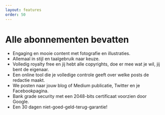 ```yaml
---
layout: features
order: 50
---
```


# Alle abonnementen bevatten

- Engaging en mooie content met fotografie en illustraties.
- Allemaal in stijl en taalgebruik naar keuze.
- Volledig royalty free en jij hebt alle copyrights, doe er mee wat je wil, jij bent de eigenaar.
- Een online tool die je volledige controle geeft over welke posts de redactie maakt.
- We posten naar jouw blog of Medium publicatie, Twitter en je Facebookpagina.
- Bank grade security met een 2048-bits certificaat voorzien door Google.
- Een 30 dagen niet-goed-geld-terug-garantie!
